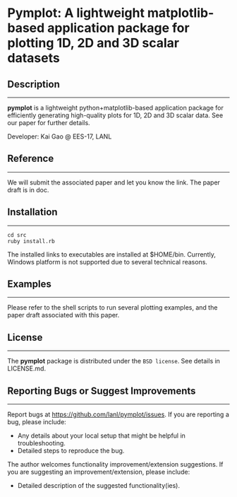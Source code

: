 
# Pymplot: A lightweight matplotlib-based application package for plotting 1D, 2D and 3D scalar datasets 

## Description
-----------

**pymplot** is a lightweight python+matplotlib-based application package for efficiently generating high-quality plots for 1D, 2D and 3D scalar data. See our paper for further details. 

Developer: Kai Gao @ EES-17, LANL


## Reference
-----------

We will submit the associated paper and let you know the link. The paper draft is in doc. 

## Installation
-----------------

	cd src
	ruby install.rb
	
The installed links to executables are installed at $HOME/bin. Currently, Windows platform is not supported due to several technical reasons. 

## Examples
-------------

Please refer to the shell scripts to run several plotting examples, and the paper draft associated with this paper. 


## License
-------

The **pymplot** package is distributed under the `BSD license`. See details in LICENSE.md. 


## Reporting Bugs or Suggest Improvements
--------------

Report bugs at https://github.com/lanl/pymplot/issues. If you are reporting a bug, please include:

* Any details about your local setup that might be helpful in troubleshooting.
* Detailed steps to reproduce the bug.

The author welcomes functionality improvement/extension suggestions. If you are suggesting an improvement/extension, please include:

* Detailed description of the suggested functionality(ies).

